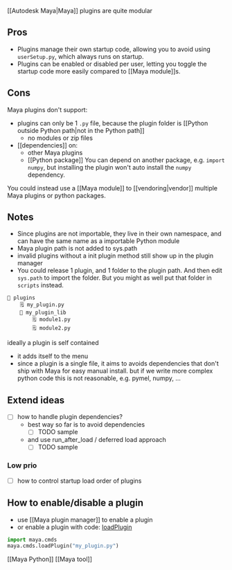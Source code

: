 [[Autodesk Maya|Maya]] plugins are quite modular
## Pros
- Plugins manage their own startup code, allowing you to avoid using `userSetup.py`, which always runs on startup.
- Plugins can be enabled or disabled per user, letting you toggle the startup code more easily compared to [[Maya module]]s.
## Cons
Maya plugins don't support:
- plugins can only be 1 `.py` file, because the plugin folder is [[Python outside Python path|not in the Python path]]
	- no modules or zip files
- [[dependencies]] on:
	- other Maya plugins
	- [[Python package]]
	You can depend on another package, e.g. `import numpy`, but installing the plugin won't auto install the `numpy` dependency.

You could instead use a [[Maya module]] to [[vendoring|vendor]] multiple Maya plugins or python packages.

## Notes
- Since plugins are not importable, they live in their own namespace, and can have the same name as a importable Python module
- Maya plugin path is not added to sys.path
- invalid plugins without a init plugin method still show up in the plugin manager
- You could release 1 plugin, and 1 folder to the plugin path. And then edit `sys.path` to import the folder. But you might as well put that folder in `scripts` instead.
```
📁 plugins 
	🗒️ my_plugin.py
	📁 my_plugin_lib 
		🗒️ module1.py
		🗒️ module2.py
```

ideally a plugin is self contained
- it adds itself to the menu
- since a plugin is a single file, it aims to avoids dependencies that don't ship with Maya for easy manual install.
  but if we write more complex python code this is not reasonable, e.g. pymel, numpy, ...
## Extend ideas
- [ ] how to handle plugin dependencies?
  - best way so far is to avoid dependencies
	  - [ ] TODO sample
  - and use run_after_load / deferred load approach
	  - [ ] TODO sample
### Low prio
- [ ] how to control startup load order of plugins

## How to enable/disable a plugin
- use [[Maya plugin manager]] to enable a plugin
- or enable a plugin with code: [loadPlugin](https://download.autodesk.com/us/maya/2009help/commandspython/loadplugin.html) 
```python
import maya.cmds
maya.cmds.loadPlugin("my_plugin.py")
```

[[Maya Python]]
[[Maya tool]]